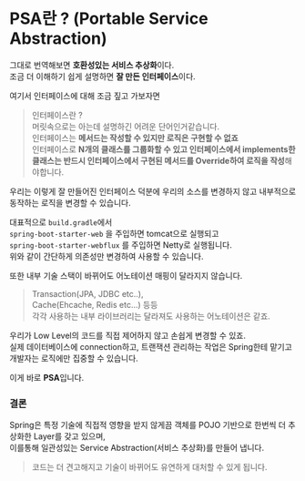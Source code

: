 # PSA란 ? (Portable Service Abstraction)
그대로 번역해보면 **호환성있는 서비스 추상화**이다.  
조금 더 이해하기 쉽게 설명하면 **잘 만든 인터페이스**이다.  

여기서 인터페이스에 대해 조금 짚고 가보자면
> 인터페이스란 ?  
머릿속으로는 아는데 설명하긴 어려운 단어인거같습니다.  
인터페이스는 **메서드는 작성할 수 있지만 로직은 구현할 수 없죠**  
인터페이스로 **N개의 클래스를 그룹화할 수 있고 인터페이스에서 implements한 클래스는 반드시 인터페이스에서 구현된 메서드를 Override하여 로직을 작성**해야합니다.

우리는 이렇게 잘 만들어진 인터페이스 덕분에 우리의 소스를 변경하지 않고 내부적으로 동작하는 로직을 변경할 수 있습니다.

대표적으로 `build.gradle`에서  
`spring-boot-starter-web` 을 주입하면 tomcat으로 실행되고  
`spring-boot-starter-webflux` 를 주입하면 Netty로 실행됩니다.  
위와 같이 간단하게 의존성만 변경하여 사용할 수 있습니다.  

또한 내부 기술 스택이 바뀌어도 어노테이션 매핑이 달라지지 않습니다.  
> Transaction(JPA, JDBC etc..),  
> Cache(Ehcache, Redis etc...) 등등  
> 각각 사용하는 내부 라이브러리는 달라져도 사용하는 어노테이션은 같죠.

우리가 Low Level의 코드를 직접 제어하지 않고 손쉽게 변경할 수 있죠.  
실제 데이터베이스에 connection하고, 트랜잭션 관리하는 작업은 Spring한테 맡기고 개발자는 로직에만 집중할 수 있습니다.  

이게 바로 **PSA**입니다.

### 결론
Spring은 특정 기술에 직접적 영향을 받지 않게끔 객체를 POJO 기반으로 한번씩 더 추상화한 Layer를 갖고 있으며,  
이를통해 일관성있는 Service Abstraction(서비스 추상화)를 만들어 냅니다.
> 코드는 더 견고해지고 기술이 바뀌어도 유연하게 대처할 수 있게 됩니다.
